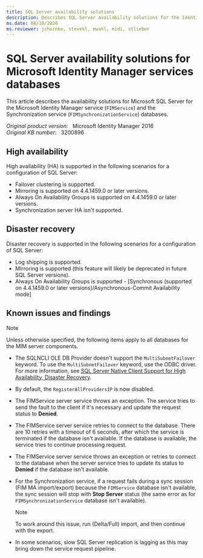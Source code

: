 ```yaml
---
title: SQL Server availability solutions
description: Describes SQL Server availability solutions for the Identity Manager service (FIMService) and the Synchronization service (FIMSynchronizationService) databases.
ms.date: 08/18/2020
ms.reviewer: jchornbe, stevekl, mwahl, midi, stlieber
---
```

# SQL Server availability solutions for Microsoft Identity Manager services databases

This article describes the availability solutions for Microsoft SQL Server for the Microsoft Identity Manager service (`FIMService`) and the Synchronization service (`FIMSynchronizationService`) databases.

_Original product version:_ &nbsp; Microsoft Identity Manager 2016  
_Original KB number:_ &nbsp; 3200896

## High availability

High availability (HA) is supported in the following scenarios for a configuration of SQL Server:

- Failover clustering is supported.
- Mirroring is supported on 4.4.1459.0 or later versions.
- Always On Availability Groups is supported on 4.4.1459.0 or later versions.
- Synchronization server HA isn't supported.

## Disaster recovery

Disaster recovery is supported in the following scenarios for a configuration of SQL Server:

- Log shipping is supported.
- Mirroring is supported (this feature will likely be deprecated in future SQL Server versions).
- Always On Availability Groups is supported - [Synchronous (supported on 4.4.1459.0 or later versions)/Asynchronous-Commit Availability mode]  

## Known issues and findings

> [!NOTE]
> Unless otherwise specified, the following items apply to all databases for the MIM server components.

- The SQLNCLI OLE DB Provider doesn't support the `MultiSubnetFailover` keyword. To use the `MultiSubnetFailover` keyword, use the ODBC driver. For more information, see [SQL Server Native Client Support for High Availability, Disaster Recovery](/sql/relational-databases/native-client/features/sql-server-native-client-support-for-high-availability-disaster-recovery).

- By default, the `RegisterAllProvidersIP` is now disabled.

- The FIMService server service throws an exception. The service tries to send the fault to the client if it's necessary and update the request status to **Denied**.

- The FIMService server service retries to connect to the database. There are 10 retries with a timeout of 6 seconds, after which the service is terminated if the database isn't available. If the database is available, the service tries to continue processing request.

- The FIMService server service throws an exception or retries to connect to the database when the server service tries to update its status to **Denied** if the database isn't available.

- For the Synchronization service, if a request fails during a sync session (FIM MA import/export) because the `FIMService` database isn't available, the sync session will stop with **Stop Server** status (the same error as for `FIMSynchronizationService` database isn't available).

    > [!NOTE]
    > To work around this issue, run (Delta/Full) import, and then continue with the export.

- In some scenarios, slow SQL Server replication is lagging as this may bring down the service request pipeline.
